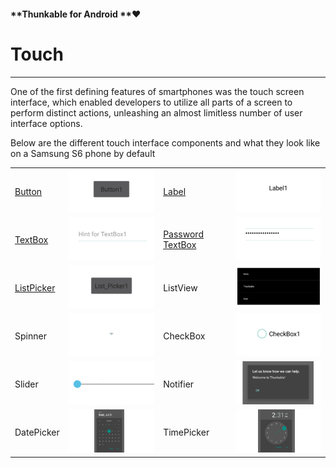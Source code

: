 #### **Thunkable for Android **❤

# Touch

---

One of the first defining features of smartphones was the touch screen interface, which enabled developers to utilize all parts of a screen to perform distinct actions, unleashing an almost limitless number of user interface options.

Below are the different touch interface components and what they look like on a Samsung S6 phone by default

|  |  |  |  |
| :--- | :--- | :--- | :--- |
| [Button](/components/touch/button.md) | ![](/assets/button.png) | [Label](/components/touch/label.md) | ![](/assets/label.png) |
| [TextBox](/components/touch/textbox.md) | ![](/assets/textbox.png) | [Password TextBox](/components/touch/textbox.md) | ![](/assets/password-textbox.png) |
| [ListPicker](/components/touch/listpicker.md) | ![](/assets/listpicker.png) | ListView | ![](/assets/listview.png) |
| Spinner | ![](/assets/spinner.png) | CheckBox | ![](/assets/checkbox.png) |
| Slider | ![](/assets/slider.png) | Notifier | ![](/assets/notifier.png) |
| DatePicker | ![](/assets/datepicker.png) | TimePicker | ![](/assets/timepicker.png) |



